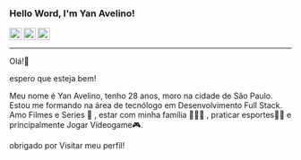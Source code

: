 ### Hello Word, I'm Yan Avelino!




 <a target="_blank" href="linkedin.com/in/yan-avelino-97378b190">
        <img align="left" alt="LinkdeIN" width="22px" src="https://cdn.jsdelivr.net/npm/simple-icons@v3/icons/linkedin.svg" />
      <a target="_blank" href="https://api.whatsapp.com/send?phone=5511942409528">
        <img align="lef" alt="Whatsapp" width="22px" src="https://cdn.jsdelivr.net/npm/simple-icons@v3/icons/whatsapp.svg" />
      </a>
   <a target="_blank" href="mailto:yanavelino.alencar@gmail.com">
        <img align="left" alt="Gmail" width="22px" src="https://cdn.jsdelivr.net/npm/simple-icons@v3/icons/gmail.svg" />
      </a>
 <hr>
<!--
**yanavelino/yanavelino** is a ✨ _special_ ✨ repository because its `README.md` (this file) appears on your GitHub profile.-->

Olá!👋

espero que esteja bem!

Meu nome é Yan Avelino, tenho 28 anos, moro na cidade de São Paulo. Estou me formando  na área de tecnólogo em Desenvolvimento Full Stack. Amo Filmes e Series 🎥 , estar com minha família 👨‍👩‍👧 , praticar esportes🏋️‍♂️ e principalmente Jogar Videogame🎮.

obrigado por Visitar meu perfil!
